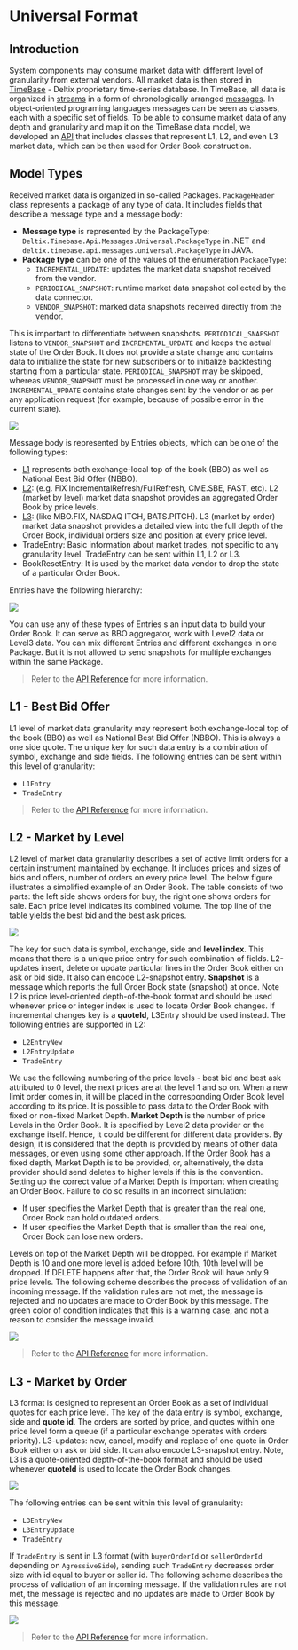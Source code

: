 # Universal Format

## Introduction

System components may consume market data with different level of granularity from external vendors. All market data is then stored in [TimeBase](https://timebase.info/) - Deltix proprietary time-series database. In TimeBase, all data is organized in [streams](https://kb.timebase.info/community/overview/streams) in a form of chronologically arranged [messages](https://kb.timebase.info/community/overview/messages). In object-oriented programing languages messages can be seen as classes, each with a specific set of fields. To be able to consume market data of any depth and granularity and map it on the TimeBase data model, we developed an [API]() that includes classes that represent L1, L2, and even L3 market data, which can be then used for Order Book construction.

## Model Types

Received market data is organized in so-called Packages. `PackageHeader` class represents a package of any type of data. It includes fields that describe a message type and a message body:

* **Message type** is represented by the PackageType: `Deltix.Timebase.Api.Messages.Universal.PackageType` in .NET and `deltix.timebase.api.messages.universal.PackageType` in JAVA. 
* **Package type** can be one of the values of the enumeration `PackageType`:
    - `INCREMENTAL_UPDATE`: updates the market data snapshot received from the vendor.
    - `PERIODICAL_SNAPSHOT`: runtime market data snapshot collected by the data connector.
    - `VENDOR_SNAPSHOT`: marked data snapshots received directly from the vendor.

This is important to differentiate between snapshots. `PERIODICAL_SNAPSHOT` listens to `VENDOR_SNAPSHOT` and `INCREMENTAL_UPDATE` and keeps the actual state of the Order Book. It does not provide a state change and contains data to initialize the state for new subscribers or to initialize backtesting starting from a particular state. `PERIODICAL_SNAPSHOT` may be skipped, whereas `VENDOR_SNAPSHOT` must be processed in one way or another. `INCREMENTAL_UPDATE` contains state changes sent by the vendor or as per any application request (for example, because of possible error in the current state).

![](docs/img/snapshots.png)

Message body is represented by Entries objects, which can be one of the following types:

* [L1](#l1-best-bid-offer) represents both exchange-local top of the book (BBO) as well as National Best Bid Offer (NBBO).
* [L2](#l2-market-by-level): (e.g. FIX IncrementalRefresh/FullRefresh, CME.SBE, FAST, etc). L2 (market by level) market data snapshot provides an aggregated Order Book by price levels.
* [L3](#l2-market-by-order): (like MBO.FIX, NASDAQ ITCH, BATS.PITCH). L3 (market by order) market data snapshot provides a detailed view into the full depth of the Order Book, individual orders size and position at every price level. 
* TradeEntry: Basic information about market trades, not specific to any granularity level. TradeEntry can be sent within L1, L2 or L3.
* BookResetEntry: It is used by the market data vendor to drop the state of a particular Order Book.

Entries have the following hierarchy:

![](/img/flowchart2.png)

You can use any of these types of Entries s an input data to build your Order Book. It can serve as BBO aggregator, work with Level2 data or Level3 data. You can mix different Entries and different exchanges in one Package. But it is not allowed to send snapshots for multiple exchanges within the same Package.

<!-- ## JAVA and .NET Implementation

Classes `Deltix.Timebase.Api.Messages.Universal.PackageHeader` in .NET and `deltix.timebase.api.messages.universal.PackageHeader` in JAVA represent market data package.
`PackageHeader` represents package of any type of data. `PackageHeader` instance should have more than 0 entries, otherwise it is considered invalid. If user needs to send an empty package, `BookResetEntry` can be used instead.
`PackageHeader` may contain snapshots or incremental updates.
It is possible to mix different entries and different exchanges in one package. But it is not allowed to send snapshots for multiple exchanges within the same package. We are not supporting snapshot and increment messages mixed in one package. For example, there should not be updates or trades in the same message that contains increments. However, trades can be easily combined with increments.
If `BookResetEntry` was received, then we are waiting for snapshots and not increments.
Snapshot includes the entire state of the book for a particular exchange.

|Field|.NET|JAVA|Description|Validation|
|--|--|--|--|--|
|PackageType|`Deltix.Timebase.Api.Messages.Universal.PackageHeader.PackageType`|`deltix.timebase.api.messages.universal.PackageHeader.getPackageType()`|Package type can be one of the values of the enumeration PackageType:</br>`INCREMENTAL_UPDATE` - updates the market data snapshot received from the vendor.</br>`PERIODICAL_SNAPSHOT` - market data snapshot sent by any Deltix component (Aggregator or market data connector).</br>`VENDOR_SNAPSHOT` - marked data snapshots received directly from the vendor.|Cannot be null. PacckageType should coincide with the message entries. Please, see each model type description for detailed information.|
|Entries|`Deltix.Timebase.Api.Messages.Universal.PackageHeader.Entries`|`deltix.timebase.api.messages.universal.PackageHeader.getEntries()`|message body|Should have more than 0 entries, otherwise it is considered invalid.| -->

> Refer to the [API Reference]() for more information.

## L1 - Best Bid Offer

L1 level of market data granularity may represent both exchange-local top of the book (BBO) as well as National Best Bid Offer (NBBO). This is always a one side quote. The unique key for such data entry is a combination of symbol, exchange and side fields. The following entries can be sent within this level of granularity:

* `L1Entry`
* `TradeEntry`

<!-- The following scheme describes the process of validation of an incoming message. If the validation rules are not met, the message is rejected and no updates are made by this message. The green color of condition indicates that this is a warning case, and not a reason to consider the message invalid.

![](/img/ValidationSchemeL1.png)

### Package Validation

Package validation block checks the package consistency. It is possible to mix trades from different exchanges in one package. But it is not allowed to send snapshots for multiple exchanges within one package. It is considered that snapshot of current state of the book for each exchange is sent entirely within one package. There cannot be, for example, snapshot of each side of the book sent separately in multiple packages.
Trade entry in this format can be sent as incremental update. They do not affect state of the book. 

### Fields Validation

Validator (if it is used) requires that entry size should be a number (not NaN). In some cases (for example for indicative quotes) size may be null.
Price should be a number, not null. Price should be > 0 by default. Price less or equal to 0 can be enabled in validator (for example for spreads or synthetic instruments trading). The required set of fields are: price, side, and size. It is also a warning case if bid is not less than ask within one exchange. -->

> Refer to the [API Reference]() for more information.

## L2 - Market by Level

L2 level of market data granularity describes a set of active limit orders for a certain instrument maintained by exchange. It includes prices and sizes of bids and offers, number of orders on every price level. 
The below figure illustrates a simplified example of an Order Book. The table consists of two parts: the left side shows orders for buy, the right one shows orders for sale. Each price level indicates its combined volume. The top line of the table yields the best bid and the best ask prices.

![](/img/OrderBook.png)

The key for such data is symbol, exchange, side and **level index**. This means that there is a unique price entry for such combination of fields.
L2-updates insert, delete or update particular lines in the Order Book either on ask or bid side. It also can encode L2-snapshot entry. **Snapshot** is a message which reports the full Order Book state (snapshot) at once. Note L2 is price level-oriented depth-of-the-book format and should be used whenever price or integer index is used to locate Order Book changes. If incremental changes key is a **quoteId**, L3Entry should be used instead.
The following entries are supported in L2:

* `L2EntryNew`
* `L2EntryUpdate`
* `TradeEntry`

We use the following numbering of the price levels - best bid and best ask attributed to 0 level, the next prices are at the level 1 and so on. When a new limit order comes in, it will be placed in the corresponding Order Book level according to its price.
It is possible to pass data to the Order Book with fixed or non-fixed Market Depth. **Market Depth** is the number of price Levels in the Order Book. It is specified by Level2 data provider or the exchange itself. Hence, it could be different for different data providers. By design, it is considered that the depth is provided by means of other data messages, or even using some other approach.
If the Order Book has a fixed depth, Market Depth is to be provided, or, alternatively, the data provider should send deletes to higher levels if this is the convention. Setting up the correct value of a Market Depth is important when creating an Order Book. Failure to do so results in an incorrect simulation:

* If user specifies the Market Depth that is greater than the real one, Order Book can hold outdated orders.
* If user specifies the Market Depth that is smaller than the real one, Order Book can lose new orders.

Levels on top of the Market Depth will be dropped. For example if Market Depth is 10 and one more level is added before 10th, 10th level will be dropped. If DELETE happens after that, the Order Book will have only 9 price levels.
The following scheme describes the process of validation of an incoming message. If the validation rules are not met, the message is rejected and no updates are made to Order Book by this message. The green color of condition indicates that this is a warning case, and not a reason to consider the message invalid.

![](/img/ValidationSchemeL2.png)

<!-- ### Package Validation

Package validation block checks the package consistency. It is possible to mix different entries within one package, or entries from different exchanges in one package. But it is not allowed to send snapshots for multiple exchanges within one package. There also should not be snapshot entries combined with update entries in one snapshot message. But trades and updates can be sent in one package. It is considered that a snapshot of a current state of the Order Book for each exchange is sent entirely within one package. There cannot be, for example, snapshots of each side of the Order Book sent separately in multiple packages.
Trade entry can be sent in this format within a package of incremental updates. They do not affect states of the Order Book.

### Fields Validation

The following rules are applied to the values of the fields:

* Side and size should have valid values. Size should be > 0, a number and not null.
* Price should be a number, not null. Price should be > 0 by default. Price less or equal to 0 can be enabled in validator (for example for spreads or synthetic instruments trading). 
* Level should be less than the Market Depth. 
* For an update, Action can be one of the following:
    - `INSERT`: inserting a new quote on the specified level (specified in the Level property). If such level already exists, every index of the level that is greater or equal than this will be incremented (For instance, if level 5 is added then levels' index from 5 and greater will be incremented by 1). `L2Entry` update with insert type is considered invalid. `L2EntryNew` should be sent in this case. 
    - `UPDATE`: updating values on the specified level. Participant id, quote id and number of orders can be updated.
    - `DELETE`: deletes the level. All levels' index after this level is decremented. Side, price, level, action fields should not be null. DELETE is used to remove quotes because trades do not do that in L2 format. They cannot affect the state of the book (like they do in L3 format).

### Conformity with the State of the Book

* **Sorting**: The design allows sending data to an aggregated or non-aggregated Order Book, in other words, we can aggregate orders per price level. In case of an aggregated Order Book, prices on levels should be strictly ascending for ask side and strictly descending for bid side. In case of a  non-aggregated Order Book, prices on levels should be monotonically ascending for ask side and monotonically descending for bid side (there can be more than one level in a row with the same price, denoting an individual order):
    - An aggregated Order Book is correct, when:</br>
        + Bid0 < Ask0
        + BidN > BidN+1
        + AskN < AskN+1
    - A non-aggregated Order Book is correct, when:</br>
        + Bid0 < Ask0
        + BidN >= BidN+1
        + AskN <= AskN+1</br>
    The provider should send packages during processing each part of which levels should remain sorted. Therefore after processing each entry in package Order Book should be ordered. Otherwise processing algorithms should have been significantly more complicated. It is critical that data is sorted on each side for each exchange, but if best bid is not less than best ask it is considered as a warning case. Such data are still valid.
* For non-aggregated Order Book we allow to use `QuoteId`, but as it was said earlier, `QuoteId` is not the key of the data. If `QuoteId` field value coincides for multiple quotes then this is a warning case. In other words, it is at data provider discretion to provide quotes with unique id.
* It is important that values in fields of the update coincide with the actual values in Order Book. For example, price in update is the same as price in Order Book for this level. Update cannot change price. -->

> Refer to the [API Reference]() for more information.

## L3 - Market by Order

L3 format is designed to represent an Order Book as a set of individual quotes for each price level.
The key of the data entry is symbol, exchange, side and **quote id**.
The orders are sorted by price, and quotes within one price level form a queue (if a particular exchange operates with orders priority).
L3-updates: new, cancel, modify and replace of one quote in Order Book either on ask or bid side. It can also encode L3-snapshot entry. Note, L3 is a quote-oriented depth-of-the-book format and should be used whenever **quoteId** is used to locate the Order Book changes.

![](/img/L3OrderBook.png)

The following entries can be sent within this level of granularity:

* `L3EntryNew`
* `L3EntryUpdate`
* `TradeEntry`

If `TradeEntry` is sent in L3 format (with `buyerOrderId` or `sellerOrderId` depending on `AgressiveSide`), sending such `TradeEntry` decreases order size with id equal to buyer or seller id. The following scheme describes the process of validation of an incoming message. If the validation rules are not met, the message is rejected and no updates are made to Order Book by this message.

![](/img/ValidationSchemeL3.png)

<!-- ### Package Validation

If `L3EntryNew` is used to provide a snapshot of Order Book state, it is considered that snapshot for a particular exchange is sent completely within one package. Snapshot entries and updates entries should not be grouped in one snapshot package. Trade entries can be grouped with incremental updates. Snapshots for multiple exchanges should be sent in different packages.

### Fields Validation

* Side, QuoteId should not be null.
* Size should be > 0, a number and not null.
* Price should be a number, not null. Price should be > 0 by default. Price less or equal to 0 can be enabled in validator (for example for spreads or synthetic instruments trading). 
* `L3EntryNew` should specify a type of the insert, which allows managing the order queue. The queue is formed within a price level. The type of insert can be:
    - `ADD_BACK` - add quote in the end of the queue;
    - `ADD_FRONT` - add quote in the beginning of the queue;
    - `ADD_BEFORE` - add quote before the quote with the id specified in the specially provided field `InsertBeforeQuoteId`. 
* Incremental updates can be:
    - `MODIFY` - change order with saving its priority in the queue;
    - `REPLACE` - change order but the priority is lost;
    - `CANCEL` - remove order from the queue.
* In case of a snapshot, type of the insert should be filled; in case of an update, type of the update should be filled.

### Conformity with the State of the Book

* For `REPLACE` update, there are no restrictions as for how price or size of orders can be changed. For `MODIFY` update, the price should coincide with the order price in the Order Book.
* `QuoteId` must be unique for each quote.
* `MODIFY` for order that has side that does not coincide with side of this order stored in the Order Book is invalid. For `REPLACE`, side is allowed to be changed.
* In case of inserting before some quote in a queue, the quote, before which we insert this quote, should be on the same price level.

### Relation to Trading Actions

The L3 format types reflect the actual trading actions. For example, the following messages are expected in L3 after these trading actions:

* `CancelReplace` -> `REPLACE`
* `Replace` -> `MODIFY`
* `Cancel` -> `CANCEL`
* `NewOrder` -> `ADD_BACK` -->

> Refer to the [API Reference]() for more information. 